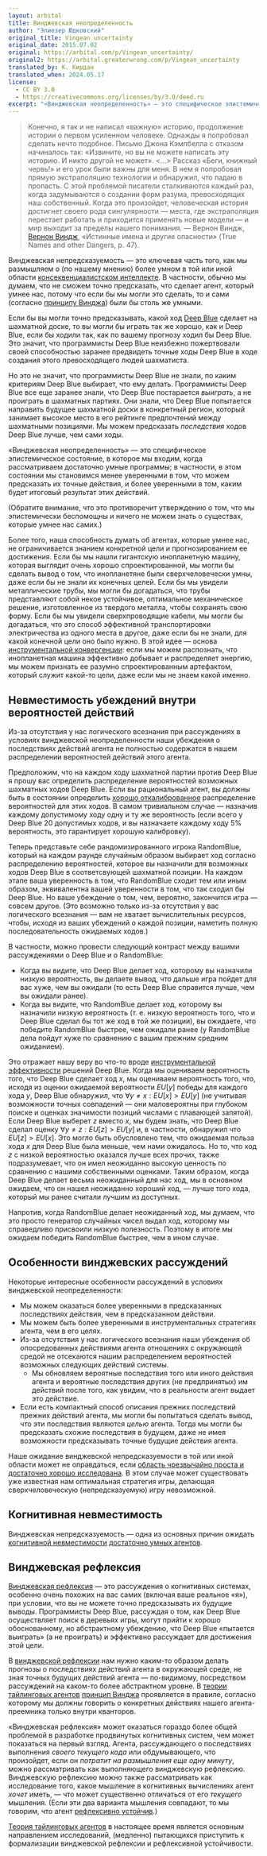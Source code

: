 ```yaml
---
layout: arbital
title: Винджевская неопределенность
author: "Элиезер Юдковский"
original_title: Vingean uncertainty
original_date: 2015.07.02
original: https://arbital.com/p/Vingean_uncertainty/
original2: https://arbital.greaterwrong.com/p/Vingean_uncertainty
translated_by: К. Кирдан
translated_when: 2024.05.17
license:
  - CC BY 3.0
  - https://creativecommons.org/licenses/by/3.0/deed.ru
excerpt: "«Винджевская неопределенность» — это специфическое эпистемическое состояние, в которое мы входим, когда рассматриваем достаточно умные программы; в частности, в этом состоянии мы становимся менее уверенными в том, что можем предсказать их точные действия, и более уверенными в том, каким будет итоговый результат этих действий."
---
```

>Конечно, я так и не написал «важную» историю, продолжение истории о первом усиленном человеке. Однажды я попробовал сделать нечто подобное. Письмо Джона Кэмпбелла с отказом начиналось так: «Извините, но вы не можете написать эту историю. И никто другой не может». <...> Рассказ «Беги, книжный червь!» и его урок были важны для меня. В нем я попробовал прямую экстраполяцию технологии и обнаружил, что падаю в пропасть. С этой проблемой писатели сталкиваются каждый раз, когда задумываются о создании форм разума, превосходящих наш собственный. Когда это произойдет, человеческая история достигнет своего рода сингулярности — места, где экстраполяция перестает работать и приходится применять новые модели — и мир выходит за пределы нашего понимания. — Вернон Виндж, [Вернон Виндж](https://books.google.com/books?id=tEMQpbiboH0C&pg=PA44&lpg=PA44&dq=vinge+%22pass+beyond+our+understanding%22+%22john+campbell%22&source=bl&ots=UTTxJ7Pndr&sig=88zngfy45_he2nJePP5dd0CTuR4&hl=en&sa=X&ved=0ahUKEwjD34_wrubJAhUHzWMKHVXYAocQ6AEIHTAA#v=onepage&q=vinge%20%22pass%20beyond%20our%20understanding%22%20%22john%20campbell%22&f=false), «Истинные имена и другие опасности» (True Names and other Dangers, p. 47).

Винджевская непредсказуемость — это ключевая часть того, как мы размышляем о (по нашему мнению) более умном в той или иной области [консеквенциалистском интеллекте](https://arbital.com/p/consequentialist/). В частности, обычно мы думаем, что не сможем точно предсказать, что сделает агент, который умнее нас, потому что если бы мы могли это сделать, то и сами (согласно [принципу Винджа](vinge-principle.html)) были бы столь же умными.

Если бы вы могли точно предсказывать, какой ход [Deep Blue](https://arbital.com/p/deep_blue/) сделает на шахматной доске, то вы могли бы играть так же хорошо, как и Deep Blue, если бы ходили так, как по вашему прогнозу ходил бы Deep Blue. Это значит, что программисты Deep Blue неизбежно пожертвовали своей способностью заранее предвидеть точные ходы Deep Blue в ходе создания этого превосходящего людей шахматиста.

Но это не значит, что программисты Deep Blue не знали, по каким критериям Deep Blue выбирает, что ему делать. Программисты Deep Blue все еще заранее знали, что Deep Blue постарается _выиграть_, а не проиграть в шахматных партиях. Они знали, что Deep Blue попытается направить будущее шахматной доски в конкретный регион, который занимает высокое место в его рейтинге предпочтений между шахматными позициями. Мы можем предсказать _последствия_ ходов Deep Blue лучше, чем сами ходы.

«Винджевская неопределенность» — это специфическое эпистемическое состояние, в которое мы входим, когда рассматриваем достаточно умные программы; в частности, в этом состоянии мы становимся менее уверенными в том, что можем предсказать их точные действия, и более уверенными в том, каким будет итоговый результат этих действий.

(Обратите внимание, что это противоречит утверждению о том, что мы эпистемически беспомощны и ничего не можем знать о существах, которые умнее нас самих.)

Более того, наша способность думать об агентах, которые умнее нас, не ограничивается знанием конкретной цели и прогнозированием ее достижения. Если бы мы нашли гигантскую инопланетную машину, которая выглядит очень хорошо спроектированной, мы могли бы сделать вывод о том, что инопланетяне были сверхчеловечески умны, даже если бы не знали их конечных целей. Если бы мы увидели металлические трубы, мы могли бы догадаться, что трубы представляют собой некое устойчивое, оптимальное механическое решение, изготовленное из твердого металла, чтобы сохранять свою форму. Если бы мы увидели сверхпроводящие кабели, мы могли бы догадаться, что это способ эффективной транспортировки электричества из одного места в другое, даже если бы не знали, для какой конечной цели оно было нужно. В этой идее — основа [инструментальной конвергенции](https://arbital.com/p/instrumental_convergence/): если мы можем распознать, что инопланетная машина эффективно добывает и распределяет энергию, мы можем признать ее разумно спроектированным артефактом, который служит какой-то цели, даже если мы не знаем какой именно.

## Невместимость убеждений внутри вероятностей действий

Из-за отсутствия у нас логического всезнания при рассуждениях в условиях винджевской неопределенности наши убеждения о последствиях действий агента не полностью содержатся в нашем распределении вероятностей действий этого агента.

Предположим, что на каждом ходу шахматной партии против Deep Blue я прошу вас определить распределение вероятностей возможных шахматных ходов Deep Blue. Если вы рациональный агент, вы должны быть в состоянии определить [хорошо откалиброванное](https://arbital.com/p/calibrated_probabilities/) распределение вероятностей для этих ходов. В самом тривиальном случае — назначив каждому допустимому ходу одну и ту же вероятность (если всего у Deep Blue 20 допустимых ходов, и вы назначаете каждому ходу 5% вероятность, это гарантирует хорошую калибровку).

Теперь представьте себе рандомизированного игрока RandomBlue, который на каждом раунде случайным образом выбирает ход согласно распределению вероятностей, которое вы назначили для возможных ходов Deep Blue в соответсвующей шахматной позиции. На каждом этапе ваша уверенность в том, что RandomBlue сходит тем или иным образом, эквивалентна вашей уверенности в том, что так сходил бы Deep Blue. Но ваше убеждение о том, чем, вероятно, закончится игра — совсем другое. (Это возможно только из-за отсутствия у вас логического всезнания — вам не хватает вычислительных ресурсов, чтобы, исходя из ваших убеждений о каждой позиции, наметить полную последовательность ожидаемых ходов.)

В частности, можно провести следующий контраст между вашими рассуждениями о Deep Blue и о RandomBlue:

- Когда вы видите, что Deep Blue делает ход, которому вы назначили низкую вероятность, вы делаете вывод, что дальше игра пойдет для вас хуже, чем вы ожидали (то есть Deep Blue справится лучше, чем вы ожидали ранее).
- Когда вы видите, что RandomBlue делает ход, которому вы назначили низкую вероятность (т. е. низкую вероятность того, что и Deep Blue сделал бы тот же ход в той же позиции), вы ожидаете, что победите RandomBlue быстрее, чем ожидали ранее (у RandomBlue дела пойдут хуже по сравнению с вашим прежним средним ожиданием).

Это отражает нашу веру во что-то вроде [инструментальной эффективности](https://arbital.com/p/efficiency/) решений Deep Blue. Когда мы оцениваем вероятность того, что Deep Blue сделает ход $x$, мы оцениваем вероятность того, что, исходя из оценки ожидаемой вероятности $EU[y]$ победы для каждого хода $y$, Deep Blue обнаружил, что $\forall y \neq x : EU[x]>EU[y]$ (не учитывая возможности точных совпадений — они маловероятны при глубоком поиске и оценках значимости позиций числами с плавающей запятой). Если Deep Blue выберет $z$ вместо $x$, мы будем знать, что Deep Blue сделал оценку $\forall y \neq z : EU[z]>EU[y]$ и, в частности, обнаружил что $EU[z]>EU[x]$. Это могло быть обусловлено тем, что ожидаемая польза хода $x$ для Deep Blue была меньше, чем нами ожидалось. Но то, что ход $z$ с низкой вероятностью оказался лучше всех прочих, также подразумевает, что он имел неожиданно высокую ценность по сравнению с нашими собственными оценками. Таким образом, когда Deep Blue делает весьма неожиданный для нас ход, мы в основном ожидаем, что он нашел неожиданно хороший ход, — лучше того хода, который мы ранее считали лучшим из доступных.

Напротив, когда RandomBlue делает неожиданный ход, мы думаем, что это просто генератор случайных чисел выдал ход, которому мы справедливо присвоили низкую полезность. Поэтому в итоге мы ожидаем победить RandomBlue быстрее, чем в ином случае.

## Особенности винджевских рассуждений

Некоторые интересные особенности рассуждений в условиях винджевской неопределенности:

- Мы можем оказаться более уверенными в предсказанных последствиях действия, чем в предсказанном действии.
- Мы можем быть более уверенными в инструментальных стратегиях агента, чем в его целях.
- Из-за отсутствия у нас логического всезнания наши убеждения об опосредованных действиями агента отношениях с окружающей средой не отсекаются нашим распределением вероятностей возможных следующих действий системы.
  - Мы обновляем вероятные последствия того или иного действия агента и вероятные последствия других (не предпринятых) им действий после того, как увидим, что в реальности агент выдает это действие.
- Если есть компактный способ описания прежних последствий прежних действий агента, мы могли бы попытаться сделать вывод, что эти последствия являются _целью_ агента. Тогда мы могли бы предсказать схожие последствия в будущем, даже не имея возможности предсказывать точные будущие действия агента.

Наше ожидание винджевской непредсказуемости в той или иной области может не оправдаться, если [область чрезвычайно проста и достаточно хорошо исследована](https://arbital.com/p/rich_domain/). В этом случае может существовать уже известная нам оптимальная стратегия игры, делающая сверхчеловеческую (непредсказуемую) игру невозможной.

## Когнитивная невместимость

Винджевская непредсказуемость — одна из основных причин ожидать [когнитивной невместимости](https://arbital.com/p/uncontainability/) [достаточно умных агентов](https://arbital.com/p/advanced_agent/).

## Винджевская рефлексия

[Винджевская рефлексия](vingean-reflection.html) — это рассуждения о когнитивных системах, особенно очень похожих на вас самих (включая ваше реальное «я»), при условии, что вы не можете точно предсказывать их будущие выводы. Программисты Deep Blue, рассуждая о том, как Deep Blue осуществляет поиск в деревьях игры, могут прийти к хорошо обоснованному, но абстрактному убеждению, что Deep Blue «пытается выиграть» (а не проиграть) и эффективно рассуждает для достижения этой цели.

В [винджевской рефлексии](vingean-reflection.html) нам нужно каким-то образом делать прогнозы о последствиях действий агента в окружающей среде, не зная точных будущих действий агента — по-видимому, посредством рассуждений на каком-то более абстрактном уровне. В [теории тайлинговых агентов](https://arbital.com/p/tiling_agents/) [принцип Винджа](vinge-principle.html) проявляется в правиле, согласно которому мы должны говорить о конкретных действиях нашего агента-преемника только внутри кванторов.

«Винджевская рефлексия» может оказаться гораздо более общей проблемой в разработке продвинутых когнитивных систем, чем может показаться на первый взгляд. Агента, рассуждающего о последствиях выполнения _своего текущего кода_ или обдумывающего, что произойдет, если он _потратит на размышления еще одну минуту_, можно рассматривать как выполняющего винджевскую рефлексию. Винджевскую рефлексию можно также рассматривать как исследование того, какое мышление в когнитивных вычислениях агент _хочет_ иметь, — что может существенно отличаться от его _текущего_ мышления. (Если эти два варианта мышления совпадают, то мы говорим, что агент [рефлексивно устойчив](reflective-stability.html).)

[Теория тайлинговых агентов](https://arbital.com/p/tiling_agents/) в настоящее время является основным направлением исследований, (медленно) пытающихся приступить к формализации винджевской рефлексии и рефлексивной устойчивости.
